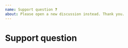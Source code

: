 ```yaml
---
name: Support question ❓ 
about: Please open a new discussion instead. Thank you.
---
```


# Support question

<!-- Please use Discussions for support questions instead. Thank you. -->
